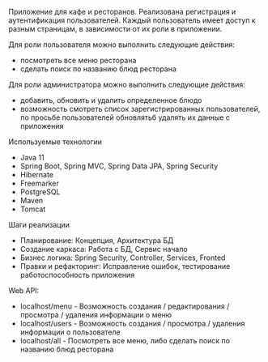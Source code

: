 Приложение для кафе и ресторанов. Реализована регистрация и аутентификация пользователей.
Каждый пользователь имеет доступ к разным страницам, в зависимости от их роли в приложении.

Для роли пользователя можно выполнить следующие действия:
* посмотреть все меню ресторана
* сделать поиск по названию блюд ресторана

Для роли администратора можно выполнить следующие действия:
* добавить, обновить и удалить определенное блюдо
* возможность смотреть список зарегистрированных пользователей, 
по просьбе пользователей обновлятьб удалять их данные с приложения

Используемые технологии
* Java 11
* Spring Boot, Spring MVC, Spring Data JPA, Spring Security
* Hibernate
* Freemarker
* PostgreSQL
* Maven
* Tomcat

Шаги реализации 
* Планирование: Концепция, Архитектура БД
* Создание каркаса: Работа с БД, Сервис начало
* Бизнес логика: Spring Security, Controller, Services, Fronted
* Правки и рефакторинг: Исправление ошибок, тестирование работоспособность приложения

Web API:
* localhost/menu - Возможность создания / редактирования / просмотра / удаления информации о меню
* localhost/users - Возможность создания  / просмотра / удаления информации о пользователе
* localhost/all - Посмотреть все меню, либо сделать  поиск по названию блюд ресторана